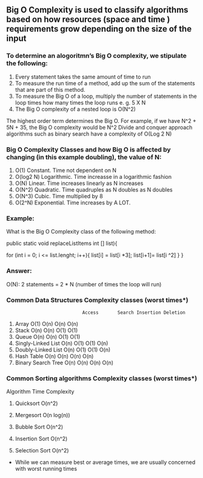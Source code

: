 ## Big O Complexity  is used to classify algorithms based on how resources (space and time ) requirements grow depending on the size of the input

### To determine an alogoritmn’s Big O complexity, we stipulate the following:
1. Every statement takes the same amount of time to run
2. To measure the run time of a method, add up the sum of the statements that are part of this method. 
3. To measure the Big O of a loop, multiply the number of statements in the loop times how many times the loop runs e. g. 5 X N
5. The Big O complexity of a nested loop is  O(N^2)


The highest order term determines the Big O. For example, if we have
N^2 + 5N + 35, the Big O complexity would be N^2
Divide and conquer approach algorithms such as binary search have a complexity of O(Log 2 N)
 

### Big O Complexity Classes and how Big O is affected by changing (in this example doubling), the value of N:

1. O(1) Constant. Time not dependent on N
2. O(log2 N) Logarithmic.  Time increasse in a logarithmic fashion
3. O(N) Linear.  Time increases linearly as N increases
4. O(N^2) Quadratic. Time quadruples as N doubles  as N doubles
5. O(N^3) Cubic. Time multiplied by 8
6. O(2^N) Exponential. Time increases by A LOT.

### Example: 

What is the Big O Complexity class  of the following method: 

public static void replaceListItems int [] list){

  for (int i = 0; i <= list.lenght; i++){
	  list[i] = list[i *3];
	  list[i+1]= list[i ^2]
  }
}
### Answer:
O(N):  2 statements = 2 * N (number of times the loop will run)


### Common Data Structures Complexity classes (worst times*) 
                          	    Access       Search Insertion Deletion
1. Array	                    O(1)	  O(n)	O(n)	    O(n)	
2. Stack	                    O(n)	  O(n)	O(1)	    O(1)	
3. Queue	                    O(n)	  O(n)	O(1)	    O(1)	
4. Singly-Linked List    	    O(n)	  O(1)	O(1)	    O(n)
5. Doubly-Linked List	       	    O(n)	  O(1)	O(1)	    O(n)
6. Hash Table	                    O(n)	  O(n)	O(n)	    O(n)
7. Binary Search Tree	            O(n)	  O(n)	O(n)	    O(n)


### Common Sorting algorithms Complexity classes (worst times*)

Algorithm     Time Complexity

1. Quicksort     O(n^2)

2. Mergesort     O(n log(n))

3. Bubble Sort   O(n^2)

4. Insertion Sort O(n^2)

5. Selection Sort O(n^2)

* While we can measure best or average times, we are usually concerned with worst running times 
